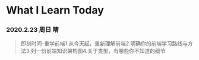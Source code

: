 <!--
 * @Author: 小白龙
 * @Date: 2020-02-23 11:13:20
 * @LastEditTime: 2020-02-23 13:11:13
 * @LastEditors: Please set LastEditors
 * @Description: In User Settings Edit
 * @FilePath: \blog\others\today-learn.md
 -->
 # What I Learn Today

 ### 2020.2.23 周日 晴

 > 即刻时间-重学前端1.从今天起，重新理解前端2.明确你的前端学习路线与方法3.列一份前端知识架构图4.关于类型，有哪些你不知道的细节
